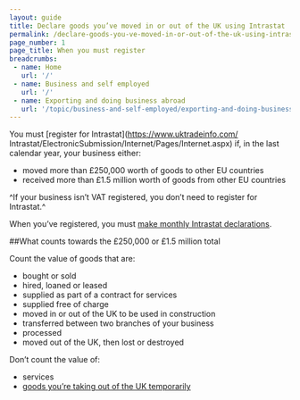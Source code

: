 ```yaml
---
layout: guide
title: Declare goods you’ve moved in or out of the UK using Intrastat
permalink: /declare-goods-you-ve-moved-in-or-out-of-the-uk-using-intrastat/when-you-must-register.html
page_number: 1
page_title: When you must register
breadcrumbs:
 - name: Home
   url: '/'
 - name: Business and self employed
   url: '/'
 - name: Exporting and doing business abroad
   url: '/topic/business-and-self-employed/exporting-and-doing-business-abroad.html'  
---
```

You must [register for Intrastat](https://www.uktradeinfo.com/ Intrastat/ElectronicSubmission/Internet/Pages/Internet.aspx) if, in the last calendar year, your business either:

- moved more than £250,000 worth of goods to other EU countries
- received more than £1.5 million worth of goods from other EU countries

^If your business isn’t VAT registered, you don’t need to register for Intrastat.^

When you’ve registered, you must [make monthly Intrastat declarations](/guide/report-moved-goods-intrastat/make-intrastat-declaration.html).

##What counts towards the £250,000 or £1.5 million total

Count the value of goods that are:

- bought or sold  
- hired, loaned or leased  
- supplied as part of a contract for services  
- supplied free of charge  
- moved in or out of the UK to be used in construction  
- transferred between two branches of your business  
- processed  
- moved out of the UK, then lost or destroyed  

Don’t count the value of:

* services
*  [goods you’re taking out of the UK temporarily](/guide/take-goods-out-uk-temporarily-for-business/overview.html)
